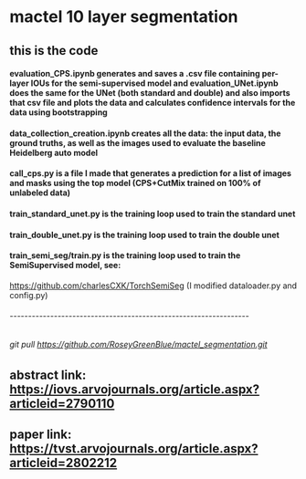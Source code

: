 # mactel 10 layer segmentation

## this is the code

#### evaluation_CPS.ipynb generates and saves a .csv file containing per-layer IOUs for the semi-supervised model and evaluation_UNet.ipynb does the same for the UNet (both standard and double) and also imports that csv file and plots the data and calculates confidence intervals for the data using bootstrapping

#### data_collection_creation.ipynb creates all the data: the input data, the ground truths, as well as the images used to evaluate the baseline Heidelberg auto model

#### call_cps.py is a  file I made that generates a prediction for a list of images and masks using the top model (CPS+CutMix trained on 100% of unlabeled data)

#### train_standard_unet.py is the training loop used to train the standard unet
#### train_double_unet.py is the training loop used to train the double unet
#### train_semi_seg/train.py is the training loop used to train the SemiSupervised model, see:
https://github.com/charlesCXK/TorchSemiSeg
(I modified dataloader.py and config.py)

###### -----------------------------------------------------------------
###### git pull https://github.com/RoseyGreenBlue/mactel_segmentation.git 

## abstract link: https://iovs.arvojournals.org/article.aspx?articleid=2790110
## paper link: https://tvst.arvojournals.org/article.aspx?articleid=2802212
